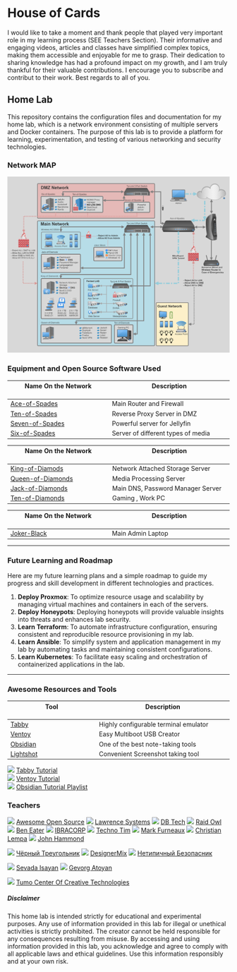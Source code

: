 # House of Cards

I would like to take a moment and thank people that played very important role in my learning process (SEE Teachers Section). Their informative and engaging videos, articles and classes have simplified complex topics, making them accessible and enjoyable for me to grasp. Their dedication to sharing knowledge has had a profound impact on my growth, and I am truly thankful for their valuable contributions. I encourage you to subscribe and contribut to their work. Best regards to all of you. 

## Home Lab

This repository contains the configuration files and documentation for my home lab, which is a network environment consisting of multiple servers and Docker containers. The purpose of this lab is to provide a platform for learning, experimentation, and testing of various networking and security technologies.

### Network MAP

![network-diagram.png](network-diagram.png)

### Equipment and Open Source Software Used

| Name On the Network<img width=90/>                                         | Description<img width=210/>        |
| -------------------------------------------------------------------------- | ---------------------------------- |
| [Ace-of-Spades](/hardware-and-software/mini-pc/Ace-of-Spades.md)           | Main Router and Firewall           |
| [Ten-of-Spades](/hardware-and-software/mini-pc/Ten-of-Spades.md)           | Reverse Proxy Server in DMZ        |
| [Seven-of-Spades](/hardware-and-software/laptop-and-pc/Seven-of-Spades.md) | Powerful server for Jellyfin       |
| [Six-of-Spades](/hardware-and-software/mini-pc/Six-of-Spades.md)           | Server of different types of media | 
	
| Name On the Network<img width=90/>                                           | Description<img width=210/>          |
| ---------------------------------------------------------------------------- | --------------------------------- |
| [King-of-Diamods](/hardware-and-software/laptop-and-pc/King-of-Diamods.md)   | Network Attached Storage Server   |
| [Queen-of-Diamonds](/hardware-and-software/mini-pc/Queen-of-Diamonds.md)     | Media Processing Server           |
| [Jack-of-Diamonds](/hardware-and-software/laptop-and-pc/Jack-of-Diamonds.md) | Main DNS, Password Manager Server |
| [Ten-of-Diamonds](/hardware-and-software/laptop-and-pc/Ten-of-Diamonds.md)   | Gaming , Work PC                  | 

| Name On the Network<img width=90/>                                 | Description<img width=210/> |
| ------------------------------------------------------------------ | ------------------------ |
| [Joker-Black](/hardware-and-software/laptop-and-pc/Joker-Black.md) | Main Admin Laptop        | 

-----

### Future Learning and Roadmap

Here are my future learning plans and a simple roadmap to guide my progress and skill development in different technologies and practices.

1.  **Deploy Proxmox**: To optimize resource usage and scalability by managing virtual machines and containers in each of the servers.
4.  **Deploy Honeypots**: Deploying honeypots will provide valuable insights into threats and enhances lab security.
2.  **Learn Terraform**: To automate infrastructure configuration, ensuring consistent and reproducible resource provisioning in my lab.
3.  **Learn Ansible**: To simplify system and application management in my lab by automating tasks and maintaining consistent configurations.
5.  **Learn Kubernetes**: To facilitate easy scaling and orchestration of containerized applications in the lab.

-----

### Awesome Resources and Tools

| Tool<img width=182/>                                  | Description<img width=250/>           |
| ----------------------------------------------------- | ------------------------------------- |
| [Tabby](https://github.com/Eugeny/tabby)              | Highly configurable terminal emulator |
| [Ventoy](https://www.ventoy.net/en/index.html)        | Easy Multiboot USB Creator            |
| [Obsidian](https://obsidian.md/)                      | One of the best note-taking tools     |
| [Lightshot](https://app.prntscr.com/en/download.html) | Convenient Screenshot taking tool     |


<img src="https://github.com/arm-ser/house-of-cards/blob/a611c42de22c306cf98aaaf1be3242cec8c75f3d/logos/youtube.png" width="15" /> [Tabby Tutorial](https://www.youtube.com/watch?v=-yfuYPowUDE)  
<img src="https://github.com/arm-ser/house-of-cards/blob/a611c42de22c306cf98aaaf1be3242cec8c75f3d/logos/youtube.png" width="15" /> [Ventoy Tutorial](https://www.youtube.com/watch?v=-hs4mH7uBkk)   
<img src="https://github.com/arm-ser/house-of-cards/blob/a611c42de22c306cf98aaaf1be3242cec8c75f3d/logos/youtube.png" width="15" /> [Obsidian Tutorial Playlist](https://www.youtube.com/playlist?list=PL5fd4SsfvECy0zzf8Cyo20ZoipEt6YeL3)

### Teachers 

<img src="https://github.com/arm-ser/house-of-cards/blob/a611c42de22c306cf98aaaf1be3242cec8c75f3d/logos/youtube.png" width="15" /> [Awesome Open Source](https://www.youtube.com/@AwesomeOpenSource/featured) <img src="https://github.com/arm-ser/house-of-cards/blob/a611c42de22c306cf98aaaf1be3242cec8c75f3d/logos/youtube.png" width="15" /> [Lawrence Systems](https://www.youtube.com/@LAWRENCESYSTEMS) <img src="https://github.com/arm-ser/house-of-cards/blob/a611c42de22c306cf98aaaf1be3242cec8c75f3d/logos/youtube.png" width="15" /> [DB Tech](https://www.youtube.com/@DBTechYT) <img src="https://github.com/arm-ser/house-of-cards/blob/a611c42de22c306cf98aaaf1be3242cec8c75f3d/logos/youtube.png" width="15" /> [Raid Owl](https://www.youtube.com/@RaidOwl) <img src="https://github.com/arm-ser/house-of-cards/blob/a611c42de22c306cf98aaaf1be3242cec8c75f3d/logos/youtube.png" width="15" /> [Ben Eater](https://www.youtube.com/@BenEater) <img src="https://github.com/arm-ser/house-of-cards/blob/a611c42de22c306cf98aaaf1be3242cec8c75f3d/logos/youtube.png" width="15" /> [IBRACORP](https://www.youtube.com/@IBRACORP) <img src="https://github.com/arm-ser/house-of-cards/blob/a611c42de22c306cf98aaaf1be3242cec8c75f3d/logos/youtube.png" width="15" /> [Techno Tim](https://www.youtube.com/@TechnoTim) <img src="https://github.com/arm-ser/house-of-cards/blob/a611c42de22c306cf98aaaf1be3242cec8c75f3d/logos/youtube.png" width="15" /> [Mark Furneaux](https://www.youtube.com/@TheUbuntuGuy) <img src="https://github.com/arm-ser/house-of-cards/blob/a611c42de22c306cf98aaaf1be3242cec8c75f3d/logos/youtube.png" width="15" /> [Christian Lempa](https://www.youtube.com/@christianlempa) <img src="https://github.com/arm-ser/house-of-cards/blob/a611c42de22c306cf98aaaf1be3242cec8c75f3d/logos/youtube.png" width="15" /> [John Hammond](https://www.youtube.com/@_JohnHammond)

<img src="https://github.com/arm-ser/house-of-cards/blob/a611c42de22c306cf98aaaf1be3242cec8c75f3d/logos/youtube.png" width="15" /> [Чёрный Треугольник](https://www.youtube.com/@Black_Triangle) <img src="https://github.com/arm-ser/house-of-cards/blob/a611c42de22c306cf98aaaf1be3242cec8c75f3d/logos/youtube.png" width="15" /> [DesignerMix](https://www.youtube.com/@DesignerMix) <img src="https://github.com/arm-ser/house-of-cards/blob/a611c42de22c306cf98aaaf1be3242cec8c75f3d/logos/youtube.png" width="15" /> [Нетипичный Безопасник](https://www.youtube.com/@MChannelone)  

<img src="https://github.com/arm-ser/house-of-cards/blob/d6699680eceb39d2fed1ced15b7a8582ef162ca5/logos/linkedin.png" width="15" /> [Sevada Isayan](https://www.linkedin.com/in/sevadaisayan/) <img src="https://github.com/arm-ser/house-of-cards/blob/d6699680eceb39d2fed1ced15b7a8582ef162ca5/logos/linkedin.png" width="15" /> [Gevorg Atoyan](https://www.linkedin.com/in/gevorgatoyan/)   
  
<img src="https://github.com/arm-ser/house-of-cards/blob/d6699680eceb39d2fed1ced15b7a8582ef162ca5/logos/tumo.png" width="15" /> [Tumo Center Of Creative Technologies](https://tumo.org/)   


##### Disclaimer
This home lab is intended strictly for educational and experimental purposes. Any use of information provided in this lab for illegal or unethical activities is strictly prohibited. The creator cannot be held responsible for any consequences resulting from misuse. By accessing and using information provided in this lab, you acknowledge and agree to comply with all applicable laws and ethical guidelines. Use this information responsibly and at your own risk.



